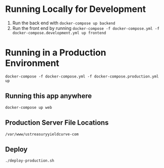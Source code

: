 # Running Locally for Development

1. Run the back end with `docker-compose up backend`
2. Run the front end by running `docker-compose -f docker-compose.yml -f docker-compose.development.yml up frontend`

# Running in a Production Environment

`docker-compose -f docker-compose.yml -f docker-compose.production.yml up`

## Running this app anywhere

```
docker-compose up web
```

## Production Server File Locations

`/var/www/ustreasuryyieldcurve-com`

## Deploy

`./deploy-production.sh`
